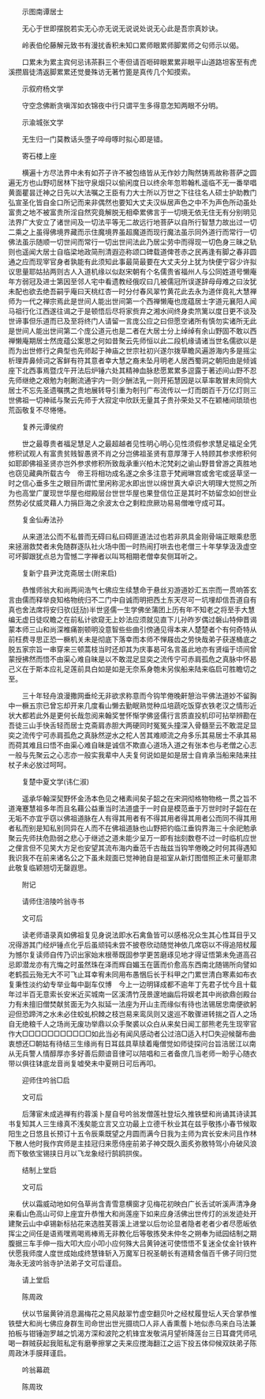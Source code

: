 <!-- { "loadSidebar": true } -->
　　示图南谭居士

　　无心于世即摆脱若实无心亦无说无说说处说无心此是吾宗真妙诀。

　　岭表伯伦藤解元致书有漫扰香积未知口累师眼累师脚累师之句师示以偈。

　　口累未为累主宾何忌讳茶斟三个枣但请百咂碎眼累累非眼平山道路坦客至有虎溪攒眉徒清返脚累累还觉曼殊访无著竹篦是真传几个知摸索。

　　示叙府杨文学

　　守空念佛断贪嗔浑如衣锦夜中行只谓平生多得意怎知两眼不分明。

　　示渝城张文学

　　无生归一门莫教话头堕子啐母啄时拟心即是错。

　　寄石楼上座

　　横遍十方尽法界中未有如芥子许不被包络皆从无作妙力陶然铸焉故称菩萨之圆遍无方也山野叨居林下拙守泉烟只以偷闲度日以终余年忽聆翰札遥临不无一番举唱黄面瞿昙迁神之日先以大法嘱之王臣有力大士所以万世之下往往名人硕士护助教门弘宣圣化皆自金口所记而来非偶然也要知大丈夫汉纵居声色之中不为声色所动虽处富贵之地不被富贵所淫自然究竟解脱无相牵累佛言于一切境无依无住无有分别明见法界广大安立了诸世间及一切法平等无二故远行地菩萨以自所行智慧力故出过一切二乘之上虽得佛境界藏而示住魔境界虽超魔道而现行魔法虽示同外道行而常行一切佛法虽示随顺一切世间而常行一切出世间法此乃居尘劳中而得现一切色身三昧之轨则也遥闻大居士自临梁地政简刑清遐迩称颂口碑载道俾苍赤之民再逢有脚之春非圆通之应而现宰官身者孰能有此须知此事最简最要在大丈夫分上犹为快便宁容少许拟议思量耶姑拈两则古人入道机缘以似赵宋朝有个名儒贵省福州人与公同姓道号懒庵年方弱冠及进士第因至邻人宅中看遗教经俄叹曰几被儒冠所误遂辞母母难之曰汝犹未配也欲去绝吾嗣乎庵曰天桃红杏一时分付春风翠竹黄花此去永为道伴竟礼大慧禅师为一代之禅宗焉此是世间人能出世间第一个西禅懒庵也庞蕴居士字道元襄阳人闻马祖行化江西遂往谒之于是顿悟后尽将家赀弃之湘水间终身卖笊篱以度日更不谈及世谛事但乐道而已及至将终门人请留一言庞公应之曰但愿空诸所有慎勿实诸所无此是世间人能出世间第二个庞公道元也是二者在大居士分上绰绰有余山野固不敢以西禅懒庵期居士然庞蕴公案思之何如昔聚云先师恒以此二段机缘请诸当世名儒欲以是而为出世修行之典型也先师起于神庙之世宗社初兴遂尔拨草瞻风遍游海内多是摇尘析理弄鼻倾词之客鲜有符其意者幸大慧之裔未坠月明老人居西蜀洞之朝阳由是倾诚座下北西事焉暨戊午开法后炉锤六处其精神血脉悲愿累累多逗露于著述间山野不忍先师继绝之艰勉为剞劂流通宇内一则少酬法乳一则开拓慧因是以草率敢冒未同倘大居士不忘先圣遗嘱携之贵地展转导引重为剞刊广布流传以一灯而朗百千万亿灯则三世佛祖一切神祗与聚云先师于大寂定中欣跃无量其子贵孙荣处又不在颖楮间琐琐也荒函敬复不尽惓惓。

　　复养元谭侯府

　　世之最尊贵者福足慧足人之最超越者见性明心明心见性须假参求慧足福足全凭修积试观人有富贵贫贱智愚贤不肖之分岂佛祖圣贤有意厚薄于人特顾其参求修积何如耶即佛祖圣贤亦岂外参求修积所致哉承重兴柏木沱梵刹之谕山野昔曾游之真胜地也窃见藏典所载古今　帝王将相功成名遂之余多注意于梵阙琳宫或舍宅或竖草坚一时之信心垂多生之眼目所谓忙里闲称泥水即出世以绵世真大卓识大明理大觉照之所为也高堂广厦现世华屋也绀殿层台世世华屋也果登信位正是其时不妨留念如创世业然势必仗威灵藉人力捐巨海之余波太仓之剩粒庶厥功易易僧唯守成可耳。

　　复金仙寿法孙

　　从来道法公而不私普而无碍曰私曰碍匪道法过也若非夙具金刚骨端正眼乘悲愿来拯溺救焚者未免随群逐队社火场中图一时热闹打哄去也老僧三十年孳孳汲汲虚空可坏脚跟犹点总为雪憾二字禅者以叫骂相期老僧幸矣侧耳听之。

　　复新宁县尹沈克斋居士(附来启)

　　恭惟师翁大和尚两间浩气七佛应生续慧命于悬丝刃游道妙汇五宗而一贯响答玄言由儒而释举良知格物统归不二门中自诚而明把西土东天尽可一坑埋却信吾道自有真也舍法席将安归欤(廷劢)半世竖儒一生学佛坐蒲团上历有年不知老之将至手大慧编无虚日徒叹瞻之在前私计欲窥无上妙法应须就见直下儿孙昨岁偶过磐山特伸晋谒蒙本师三山和尚深椎痛劄顿明没意智些些曲引傍通见得本来人楚楚者个有何奇特从前枉费寻思正恐一橛机关未是彻底下落幸而本师不惮屐齿之劳快哉弟子获遂桶底之脱五家宗旨一串穿来三顿蒿枝当时还却其为庆事曷可名言虽此地亦有贤缁于顷间曾蒙授拂然而悟不由渠心难自昧是以不敢混足显奕之流传宁可赤肩孤危之真脉中怀曷己义在于斯本应礼足莲前具白如是如是无奈系身匏未另俟船来陆来临启可胜瞻切之至。

　　三十年轻舟浪漫撒网垂纶无非欲求称意而今钩竿倦晚鼾憩治平佛法道妙不留胸中一橛五宗已曾忘却开来几度看山懒去勤眠熟觉种瓜培蔬吃饭穿衣铁老汉之情形近状大都若此外是更何长哉忽阅来翰奖誉怀惭学佛竖儒行言质直投机印可拈举辨勘在吾徒三山手快舌轻而居士克斋肩赤胆大两硬同时冤冤头撞深入骨髓至云不敢混足显奕之流传宁可赤肩孤危之真脉然逆水之柁人苦其难顺流之舟多乐其易居士不承其易而荷其难且曰悟不由渠心难自昧是诚信不欺直心道场入道之有张本也与老僧之心志一般与先聚云之心志亦一般实我辈中人夫复何说如是如是居士自肯承当船来陆来拄杖子未必放过呵呵。

　　复楚中夏文学(讳仁淑)

　　遥承华翰深契野怀金汤本色见之楮素间矣子韶之在宋洞彻格物物格一贯之旨不道淹蹇慧祖多年而且名藉公益重当时法道盛于一时自是模范垂于万世时时子韶在在无垢不亦宜乎窃以佛祖道脉在人有得其用者有不得其用者得其用者公而同不得其用者私而别是知私别同异在人而不在佛祖道脉也山野把钓临江垂钩界海三十余祀勉承聚云先师扶危劻弱之悲心于继述之道未能少呈万一即有拙刻数卷不过一时临机应世之俚言但不见笑大方足也安望其流布海内垂范千古哉兹当钩竿倦晚之时何其得遇知我识我不在前来诸名公之下虽未觌面已觉神驰自是祖室从新灯图借照正未可量耶肃此敬复临颖翘切无罄遐思。

　　附记

　　请师住涪陵吟翁寺书

　　文可后

　　读老师语录真如佛祖复见身说法即水石禽鱼皆可以感格况众生其心性耳目乎又况得游其门经炉锤点化乎后虽顽钝未尝不披卷欣动随觉神依几席窃以不得追陪杖履为憾尔复读师自传乃识出家始末根蒂既固参学更苦磨琢见地才得证悟第未免道高召忌即潜龙亦有亢悔之时虽然珠在泽而辉自媚玉在匮而价愈高东西南北随锡所向譬如老鹤孤云殆无大不可飞止耳幸宥未同用布愚悃后长于科甲之门累世清白寒素如布衣复秉性淡约幼专举业每中副车仅博　今上一边明铎成都不逾年丁先君子忧今且十载年过半百无意索长安米近买城南一区溪清竹茂景邃地幽后将娱老其中尚欲鼎创殿台力有未擅旧僧焚献贫面无为久拟延一法座为开山主而缘似有待也法锡居忠南便欲躬迎但恐蹄涔之水未必住蛟虬枳棘之枝岂易来鸾凤则又逡巡不敢骤进转揣之百人之场自无绝粮千人之场尚无废功举鼎以众手聚裘以众白从来矣日闻工部熊老先生现宰官作大□□□□□□□□□□□如此当必有闻风感动者公过涪□适入村□失迎候罄布曲衷想还□朝姑有待结三生缘尚有日耳兹具草牍着庵僧觉如师徒探问台旨涪居江以南从无兵警人情醇厚亦多好善后颇谙音律可以陪唱和三者备庶几当老师一盼乎心随衣带以俱往钵底龙音尚复嘘癸未中夏朔日可后再叩。

　　迎师住吟翁□启

　　文可后

　　后薄宦未成逃禅有约蓉溪卜屋自号吟翁发僧莲社登坛久推铁壁和尚诵其诗读其书复知其人三生缘真不浅矣能立言又立功最上立德千秋业其在兹乎敬拣小春节候取阳生之日悠且长预订十五令辰乘既望之月圆而满今日我为主师为宾长安未问且作林下散人他时我作宾师是主挂冠归来愿侍座前弟子神交既久面炙弥敫特驾小舟破风浪而下敬依宝锡挟日月以飞龙象经行鹄鸥拱俟。

　　结制上堂启

　　文可后

　　伏以霜威动地如何刍草尚含青雪意横窗才见梅花初映白广长舌试听溪声清净身来看山色高山可仰上座宜升恭惟大和尚莲座下如来应身活佛出世传灯的派发迹处开建聚云山中卓锡新标拈花来选胜芙蓉溪上进堂以后勿论显者隐者老者少者尽愿皈依挥尘之间任是语焉嘿焉喝焉棒焉无非教化后等敬拣癸未仲冬之朔奉为祗园结制之期腹据三车手伸一指大叩大应小叩小应何殊大吕黄钟迷可使悟悟不复迷全仗金针铁杵伏愿我师度人度世成始成终慧锋斩入万魔军日祝圣朝长有道精舍偕百千佛子同归觉海永无波吟翁寺护法弟子文可后谨启。

　　请上堂启

　　陈周政

　　伏以节届黄钟消息漏梅花之易风敲翠竹虚空翻贝叶之经杖履登坛人天合掌恭惟铁壁大和尚七佛应身群生司命世出世光摄琉□人非人香熏薝卜地似赤乌来白马法兼拍板与钳锤迦罗越之饥渴方深和波陀之机锋宜发敬涓月望祈降莲台三日耳聋凭师吼喝一群贼获起我赃私定有磨拳擦掌之夫来应搅海翻江之运下投五体仰候双趺弟子陈周政沐手膜拜谨启。

　　吟翁幕疏

　　陈周玫

